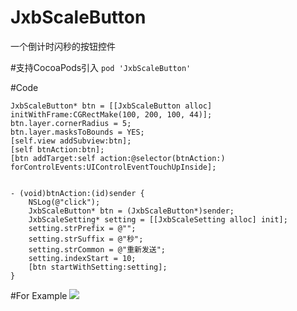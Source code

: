 # JxbScaleButton
一个倒计时闪秒的按钮控件

#支持CocoaPods引入
`pod 'JxbScaleButton'`

#Code
``` object-c
JxbScaleButton* btn = [[JxbScaleButton alloc] initWithFrame:CGRectMake(100, 200, 100, 44)];
btn.layer.cornerRadius = 5;
btn.layer.masksToBounds = YES;
[self.view addSubview:btn];
[self btnAction:btn];
[btn addTarget:self action:@selector(btnAction:) forControlEvents:UIControlEventTouchUpInside];


- (void)btnAction:(id)sender {
    NSLog(@"click");
    JxbScaleButton* btn = (JxbScaleButton*)sender;
    JxbScaleSetting* setting = [[JxbScaleSetting alloc] init];
    setting.strPrefix = @"";
    setting.strSuffix = @"秒";
    setting.strCommon = @"重新发送";
    setting.indexStart = 10;
    [btn startWithSetting:setting];
}
```     

#For Example
![](https://raw.githubusercontent.com/JxbSir/JxbScaleButton/master/screenshot.gif)
